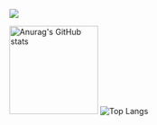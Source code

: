 ![](https://qcloudimg.tencent-cloud.cn/raw/43911afbf066e55680a309593ae55c28.jpg)

<div align="left">
<img alt="Anurag&#39;s GitHub stats" src="https://github-readme-stats.vercel.app/api?username=Jeremiahandsome&amp&hide=issues;show_icons=true" height="157px" weight="200px"/>
<img alt="Top Langs" src="https://github-readme-stats.vercel.app/api/top-langs/?username=Jeremiahandsome&amp;layout=donut&langs_count=6" height="px"/>
</div>

